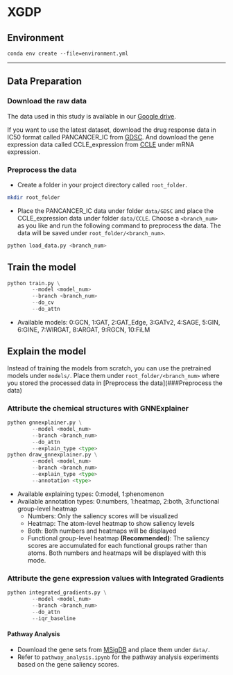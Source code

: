 # XGDP

## Environment

```
conda env create --file=environment.yml
```

---

## Data Preparation

### Download the raw data

The data used in this study is available in our [Google drive](https://drive.google.com/drive/folders/1n-30SyGfHbdV08H_cGKjFCqJ9fSnL4DV?usp=sharing).

If you want to use the latest dataset, download the drug response data in IC50 format called PANCANCER_IC from [GDSC](https://www.cancerrxgene.org/downloads/drug_data). And download the gene expression data called CCLE_expression from [CCLE](https://depmap.org/portal/download/all/) under mRNA expression. 

### Preprocess the data

- Create a folder in your project directory called `root_folder`.
``` bash
mkdir root_folder
```

- Place the PANCANCER_IC data under folder `data/GDSC` and place the CCLE_expression data under folder `data/CCLE`. Choose a `<branch_num>` as you like and run the following command to preprocess the data. 
The data will be saved under `root_folder/<branch_num>`.
``` python
python load_data.py <branch_num>
```

## Train the model

``` python
python train.py \
        --model <model_num>
        --branch <branch_num>
        --do_cv
        --do_attn
```
- Available models: 0:GCN, 1:GAT, 2:GAT_Edge, 3:GATv2, 4:SAGE, 5:GIN, 6:GINE, 7:WIRGAT, 8:ARGAT, 9:RGCN, 10:FiLM

## Explain the model

Instead of training the models from scratch, you can use the pretrained models under `models/`. Place them under `root_folder/<branch_num>` where you stored the processed data in [Preprocess the data](###Preprocess the data)

### Attribute the chemical structures with GNNExplainer

``` python
python gnnexplainer.py \
        --model <model_num>
        --branch <branch_num>
        --do_attn
        --explain_type <type>
python draw_gnnexplainer.py \
        --model <model_num>
        --branch <branch_num>
        --explain_type <type>
        --annotation <type>
```
- Available explaining types: 0:model, 1:phenomenon
- Available annotation types: 0:numbers, 1:heatmap, 2:both, 3:functional group-level heatmap
    - Numbers: Only the saliency scores will be visualized 
    - Heatmap: The atom-level heatmap to show saliency levels
    - Both: Both numbers and heatmaps will be displayed
    - Functional group-level heatmap **(Recommended)**: The saliency scores are accumulated for each functional groups rather than atoms. Both numbers and heatmaps will be displayed with this mode. 

### Attribute the gene expression values with Integrated Gradients

``` python
python integrated_gradients.py \
        --model <model_num>
        --branch <branch_num>
        --do_attn
        --iqr_baseline
```
#### Pathway Analysis

- Download the gene sets from [MSigDB](https://www.gsea-msigdb.org/gsea/msigdb/human/collections.jsp) and place them under `data/`.
- Refer to `pathway_analysis.ipynb` for the pathway analysis experiments based on the gene saliency scores.